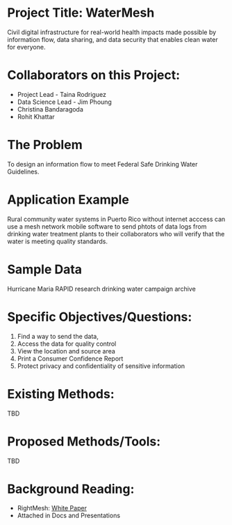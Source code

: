 # Project Title: WaterMesh

Civil digital infrastructure for real-world health impacts made possible by information flow, data sharing, and data security that enables clean water for everyone.

# Collaborators on this Project:

-   Project Lead - Taina Rodriguez
-   Data Science Lead - Jim Phoung
-   Christina Bandaragoda
-   Rohit Khattar

# The Problem

To design an information flow to meet Federal Safe Drinking Water Guidelines.

# Application Example

Rural community water systems in Puerto Rico without internet acccess can use a mesh network mobile software to send phtots of data logs from drinking water treatment plants to their collaborators who will verify that the water is meeting quality standards.

# Sample Data

Hurricane Maria RAPID research drinking water campaign archive

# Specific Objectives/Questions:

1. Find a way to send the data,
2. Access the data for quality control
3. View the location and source area
4. Print a Consumer Confidence Report
5. Protect privacy and confidentiality of sensitive information

# Existing Methods:

TBD

# Proposed Methods/Tools:

TBD

# Background Reading:

-   RightMesh: [White Paper](https://www.rightmesh.io/docs/RightMesh_WP5.pdf)
-   Attached in Docs and Presentations
